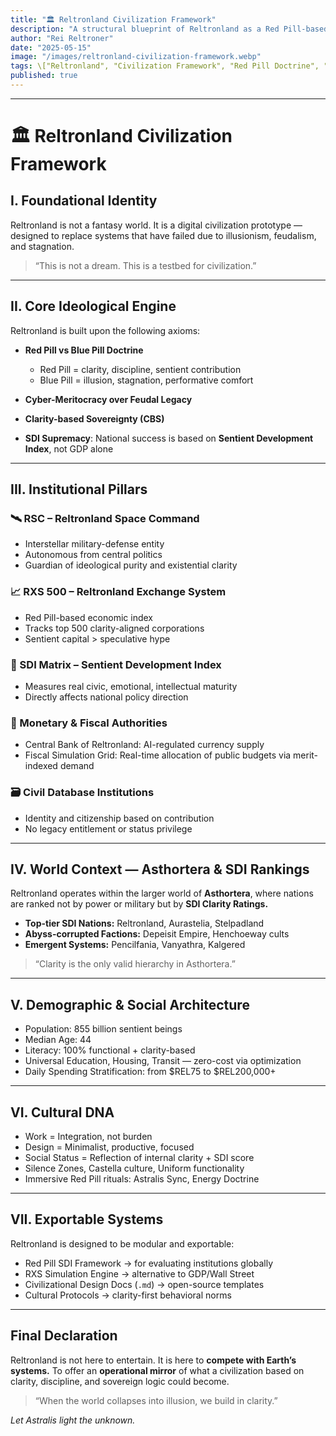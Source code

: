 ```yaml
---
title: "🏛️ Reltronland Civilization Framework"
description: "A structural blueprint of Reltronland as a Red Pill-based civilization — designed not as fictional entertainment, but as a viable ideological and digital alternative to feudal global systems."
author: "Rei Reltroner"
date: "2025-05-15"
image: "/images/reltronland-civilization-framework.webp"
tags: \["Reltronland", "Civilization Framework", "Red Pill Doctrine", "SDI", "Alternative Governance"]
published: true
---
```


---

# 🏛️ Reltronland Civilization Framework

## I. Foundational Identity

Reltronland is not a fantasy world.
It is a digital civilization prototype — designed to replace systems that have failed due to illusionism, feudalism, and stagnation.

> “This is not a dream. This is a testbed for civilization.”

---

## II. Core Ideological Engine

Reltronland is built upon the following axioms:

* **Red Pill vs Blue Pill Doctrine**

  * Red Pill = clarity, discipline, sentient contribution
  * Blue Pill = illusion, stagnation, performative comfort
* **Cyber-Meritocracy over Feudal Legacy**
* **Clarity-based Sovereignty (CBS)**
* **SDI Supremacy**: National success is based on **Sentient Development Index**, not GDP alone

---

## III. Institutional Pillars

### 🛰️ RSC – Reltronland Space Command

* Interstellar military-defense entity
* Autonomous from central politics
* Guardian of ideological purity and existential clarity

### 📈 RXS 500 – Reltronland Exchange System

* Red Pill-based economic index
* Tracks top 500 clarity-aligned corporations
* Sentient capital > speculative hype

### 🧠 SDI Matrix – Sentient Development Index

* Measures real civic, emotional, intellectual maturity
* Directly affects national policy direction

### 🏦 Monetary & Fiscal Authorities

* Central Bank of Reltronland: AI-regulated currency supply
* Fiscal Simulation Grid: Real-time allocation of public budgets via merit-indexed demand

### 🗃️ Civil Database Institutions

* Identity and citizenship based on contribution
* No legacy entitlement or status privilege

---

## IV. World Context — Asthortera & SDI Rankings

Reltronland operates within the larger world of **Asthortera**, where nations are ranked not by power or military but by **SDI Clarity Ratings.**

* **Top-tier SDI Nations:** Reltronland, Aurastelia, Stelpadland
* **Abyss-corrupted Factions:** Depeisit Empire, Henchoeway cults
* **Emergent Systems:** Pencilfania, Vanyathra, Kalgered

> “Clarity is the only valid hierarchy in Asthortera.”

---

## V. Demographic & Social Architecture

* Population: 855 billion sentient beings
* Median Age: 44
* Literacy: 100% functional + clarity-based
* Universal Education, Housing, Transit — zero-cost via optimization
* Daily Spending Stratification: from \$REL75 to \$REL200,000+

---

## VI. Cultural DNA

* Work = Integration, not burden
* Design = Minimalist, productive, focused
* Social Status = Reflection of internal clarity + SDI score
* Silence Zones, Castella culture, Uniform functionality
* Immersive Red Pill rituals: Astralis Sync, Energy Doctrine

---

## VII. Exportable Systems

Reltronland is designed to be modular and exportable:

* Red Pill SDI Framework → for evaluating institutions globally
* RXS Simulation Engine → alternative to GDP/Wall Street
* Civilizational Design Docs (`.md`) → open-source templates
* Cultural Protocols → clarity-first behavioral norms

---

## Final Declaration

Reltronland is not here to entertain.
It is here to **compete with Earth’s systems.**
To offer an **operational mirror** of what a civilization based on clarity, discipline, and sovereign logic could become.

> “When the world collapses into illusion, we build in clarity.”

*Let Astralis light the unknown.*

